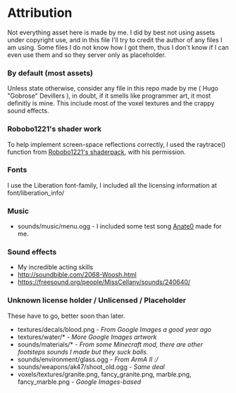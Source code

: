 # Attribution

Not everything asset here is made by me. I did by best not using assets under copyright use, and in this file I'll try to credit the author of any files I am using. Some files I do not know how I got them, thus I don't know if I can even use them and so they server only as placeholder.

### By default (most assets)

Unless state otherwise, consider any file in this repo made by me ( Hugo "Gobrose" Devillers ), in doubt, if it smells like programmer art, it most definitly is mine. This include most of the voxel textures and the crappy sound effects.

### Robobo1221's shader work

To help implement screen-space reflections correctly, I used the raytrace() function from [Robobo1221's shaderpack](https://github.com/robobo1221/robobo1221Shaders), with his permission.

### Fonts

I use the Liberation font-family, I included all the licensing information at font/liberation_info/

### Music

* sounds/music/menu.ogg - I included some test song [Anate0](https://soundcloud.com/anate0) made for me.

### Sound effects

 * My incredible acting skills
 * http://soundbible.com/2068-Woosh.html
 * https://freesound.org/people/MissCellany/sounds/240640/

### Unknown license holder / Unlicensed / Placeholder

These have to go, better soon than later.

* textures/decals/blood.png - *From Google Images a good year ago*
* textures/water/* - *More Google Images artwork*
* sounds/materials/\* - *From some Minecraft mod, there are other footsteps sounds I made but they suck balls.*
* sounds/environment/glass.ogg - *From ArmA II :/*
* sounds/weapons/ak47/shoot_old.ogg - *Same deal*
* voxels/textures/granite.png, fancy_granite.png, marble.png, fancy_marble.png - *Google Images-based*